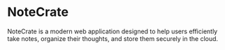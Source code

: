 # NoteCrate
 NoteCrate is a modern web application designed to help users efficiently take notes, organize their thoughts, and store them securely in the cloud.
